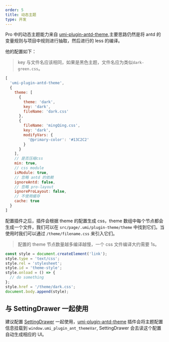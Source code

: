 ```yaml
---
order: 5
title: 动态主题
type: 开发
---
```


Pro 中的动态主题能力来自 [umi-plugin-antd-theme](https://github.com/chenshuai2144/umi-plugin-antd-theme),主要思路仍然是将 antd 的变量规则与项目中规则进行抽取，然后进行的 less 的编译。

他的配置如下：

> key 与文件名应该相同，如果是黑色主题，文件名应为类似`dark-green.css`。

```js
[
  'umi-plugin-antd-theme',
  {
    theme: [
      {
        theme: 'dark',
        key: 'dark',
        fileName: 'dark.css'
      },
      {
        fileName: 'mingQing.css',
        key: 'dark',
        modifyVars: {
          '@primary-color': '#13C2C2'
        }
      }
    ],
    // 是否压缩css
    min: true,
    // css module
    isModule: true,
    // 忽略 antd 的依赖
    ignoreAntd: false,
    // 忽略 pro-layout
    ignoreProLayout: false,
    // 不使用缓存
    cache: true
  }
]
```

配置插件之后，插件会根据 theme 的配置生成 css，theme 数组中每个节点都会生成一个文件，我们可以在 `src/page/.umi/plugin-theme/theme` 中找到它们。当使用时我们可以通过 `/theme/filename.css` 来引入它们。

> 配置的 theme 节点数量越多编译越慢，一个 css 文件编译大约需要 1s。

```js
const style = document.createElement('link');
style.type = 'text/css';
style.rel = 'stylesheet';
style.id = 'theme-style';
style.onload = () => {
  // do something
};
style.href = '/theme/dark.css';
document.body.append(style);
```

## 与 SettingDrawer 一起使用

建议配置 [SettingDrawer](https://github.com/ant-design/ant-design-pro-layout#settingdrawer) 一起使用，[umi-plugin-antd-theme](https://github.com/chenshuai2144/umi-plugin-antd-theme) 插件会将主题配置信息挂载到 `window.umi_plugin_ant_themeVar`, SettingDrawer 会去读这个配置自动生成相应的 UI。
